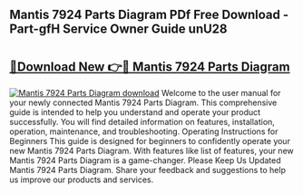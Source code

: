 ## Mantis 7924 Parts Diagram PDf Free Download - Part-gfH Service Owner Guide unU28

# <h2><a href="http://dfs0ttd.blite.top/?on=Mantis+7924+Parts+Diagram">🔗Download New 👉🔴 Mantis 7924 Parts Diagram</a></h2>

[![Mantis 7924 Parts Diagram download](https://i.imgur.com/lujVjoI.png)](http://dfs0ttd.blite.top/?on=Mantis+7924+Parts+Diagram)
Welcome to the user manual for your newly connected Mantis 7924 Parts Diagram. This comprehensive guide is intended to help you understand and operate your product successfully. You will find detailed information on features, installation, operation, maintenance, and troubleshooting. Operating Instructions for Beginners This guide is designed for beginners to confidently operate your new Mantis 7924 Parts Diagram. With features like list of features, your new Mantis 7924 Parts Diagram is a game-changer. Please Keep Us Updated Mantis 7924 Parts Diagram. Share your feedback and suggestions to help us improve our products and services.
